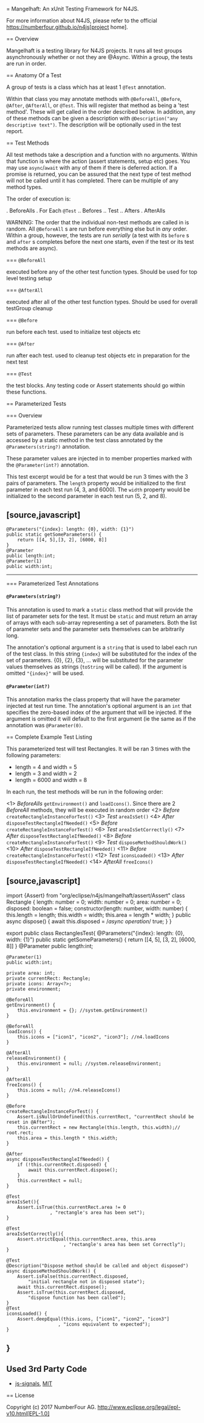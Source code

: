 <!---
Copyright (c) 2017 NumberFour AG.
All rights reserved. This program and the accompanying materials
are made available under the terms of the Eclipse Public License v1.0
which accompanies this distribution, and is available at
http://www.eclipse.org/legal/epl-v10.html

Contributors:
  NumberFour AG - Initial API and implementation
--->

= Mangelhaft: An xUnit Testing Framework for N4JS.

For more information about N4JS, please refer to the official https://numberfour.github.io/n4js[project home].



== Overview

Mangelhaft is a testing library for N4JS projects. It runs all test groups asynchronously whether or not they are @Async. Within a group, the tests are run in order.

== Anatomy Of a Test

A group of tests is a class which has at least 1 `@Test` annotation.

Within that class you may annotate methods with `@BeforeAll`, `@Before`, `@After`, `@AfterAll`, or `@Test`. This will register that method as being a 'test method'. These will get called in the order described below. In addition, any of these methods can be given a description with `@Description("any descriptive text")`. The description will be optionally used in the test report.

== Test Methods

All test methods take a description and a function with no arguments. Within that function is where the action (assert statements, setup etc) goes. You may use `async`/`await` with any of them if there is deferred action. If a promise is returned, you can be assured that the next type of test method will not be called until it has completed. There can be multiple of any method types.

The order of execution is:

. BeforeAlls
. For Each `@Test`
.. Befores
.. Test
.. Afters
. AfterAlls

WARNING: The order that the individual non-test methods are called in is random. All `@BeforeAll` s are run before everything else but in *any* order. Within a group, however, the tests are run *serially* (a test with its `before` s and `after` s completes before the next one starts, even if the test or its test methods are async).

=== `@BeforeAll`

executed before any of the other test function types. Should be used for top level testing setup

=== `@AfterAll`

executed after all of the other test function types. Should be used for overall testGroup cleanup

=== `@Before`

run before each test. used to initialize test objects etc

=== `@After`

run after each test. used to cleanup test objects etc in preparation for the next test

=== `@Test`

the test blocks. Any testing code or Assert statements should go within these functions.

== Parameterized Tests

=== Overview

Parameterized tests allow running test classes multiple times with different sets of parameters. These parameters can be any data available and is accessed by a static method in the test class annotated by the `@Parameters(string?)` annotation.

These parameter values are injected in to member properties marked with the `@Parameter(int?)` annotation.

This test excerpt would be for a test that would be run 3 times with the 3 pairs of parameters. The `length` property would be initialized to the first parameter in each test run (4, 3, and 6000). The `width` property would be initialized to the second parameter in each test run (5, 2, and 8).

[source,javascript]
----
    @Parameters("{index}: length: {0}, width: {1}")
    public static getSomeParameters() {
        return [[4, 5],[3, 2], [6000, 8]]
    }
    @Parameter
    public length:int;
    @Parameter(1)
    public width:int;
----

=== Parameterized Test Annotations

#### `@Parameters(string?)`
This annotation is used to mark a `static` class method that will provide the list of parameter sets for the test. It must be `static` and must return an array of arrays with each sub-array representing a set of parameters. Both the list of parameter sets and the parameter sets themselves can be arbitrarily long.

The annotation's optional argument is a `string` that is used to label each run of the test class. In this string `{index}` will be substituted for the index of the set of parameters. {0}, {2}, {3}, ... will be substituted for the parameter values themselves as strings (`toString` will be called). If the argument is omitted `"{index}"` will be used.

#### `@Parameter(int?)`
This annotation marks the class property that will have the parameter injected at test run time. The annotation's optional argument is an `int` that specifies the zero-based index of the argument that will be injected. If the argument is omitted it will default to the first argument (ie the same as if the annotation was `@Parameter(0)`.

== Complete Example Test Listing

This parameterized test will test Rectangles. It will be ran 3 times with the following parameters:

* length = 4 and width = 5
* length = 3 and width = 2
* length = 6000 and width = 8

In each run, the test methods will be run in the following order:

<1> *BeforeAlls* `getEnvironment()` and `loadIcons()`. Since there are 2 *BeforeAll* methods, they will be
executed in random order
<2> *Before* `createRectangleInstanceForTest()`
<3> *Test* `areaIsSet()`
<4> *After* `disposeTestRectangleIfNeeded()`
<5> *Before* `createRectangleInstanceForTest()`
<6> *Test* `areaIsSetCorrectly()`
<7> *After* `disposeTestRectangleIfNeeded()`
<8> *Before* `createRectangleInstanceForTest()`
<9> *Test* `disposeMethodShouldWork()`
<10> *After* `disposeTestRectangleIfNeeded()`
<11> *Before* `createRectangleInstanceForTest()`
<12> *Test* `iconsLoaded()`
<13> *After* `disposeTestRectangleIfNeeded()`
<14> *AfterAll* `freeIcons()`

[source,javascript]
----
import {Assert} from "org/eclipse/n4js/mangelhaft/assert/Assert"
class Rectangle {
    length: number = 0;
    width: number = 0;
    area: number = 0;
    disposed: boolean = false;
    constructor(length: number, width: number) {
        this.length = length;
        this.width = width;
        this.area = length * width;
    }
    public async dispose() {
        await this.disposed = /*async operation*/ true;
    }
}

export public class RectanglesTest{
    @Parameters("{index}: length: {0}, width: {1}")
    public static getSomeParameters() {
        return [[4, 5], [3, 2], [6000, 8]]
    }
    @Parameter
    public length:int;

    @Parameter(1)
    public width:int;

    private area: int;
    private currentRect: Rectangle;
    private icons: Array<?>;
    private environment;

    @BeforeAll
    getEnvironment() {
        this.environment = {}; //system.getEnvironment()
    }

    @BeforeAll
    loadIcons() {
        this.icons = ["icon1", "icon2", "icon3"]; //n4.loadIcons
    }

    @AfterAll
    releaseEnvironment() {
        this.environment = null; //system.releaseEnvironment;
    }

    @AfterAll
    freeIcons() {
        this.icons = null; //n4.releaseIcons()
    }

    @Before
    createRectangleInstanceForTest() {
        Assert.isNullOrUndefined(this.currentRect, "currentRect should be reset in @After");
        this.currentRect = new Rectangle(this.length, this.width);// root.rect;
        this.area = this.length * this.width;
    }

    @After
    async disposeTestRectangleIfNeeded() {
        if (!this.currentRect.disposed) {
            await this.currentRect.dispose();
        }
        this.currentRect = null;
    }

    @Test
    areaIsSet(){
        Assert.isTrue(this.currentRect.area != 0
                    , "rectangle's area has been set");
    }

    @Test
    areaIsSetCorrectly(){
        Assert.strictEqual(this.currentRect.area, this.area
                         , "rectangle's area has been set Correctly");
    }

    @Test
    @Description("Dispose method should be called and object disposed")
    async disposeMethodShouldWork() {
        Assert.isFalse(this.currentRect.disposed,
            "initial rectangle not in disposed state");
        await this.currentRect.dispose();
        Assert.isTrue(this.currentRect.disposed,
            "dispose function has been called");
    }
    @Test
    iconsLoaded() {
        Assert.deepEqual(this.icons, ["icon1", "icon2", "icon3"]
                       , "icons equivalent to expected");
    }
}
----

## Used 3rd Party Code
- [js-signals](https://github.com/millermedeiros/js-signals), [MIT](http://www.opensource.org/licenses/mit-license.php)


== License

Copyright (c) 2017 NumberFour AG.
http://www.eclipse.org/legal/epl-v10.html[EPL-1.0]
